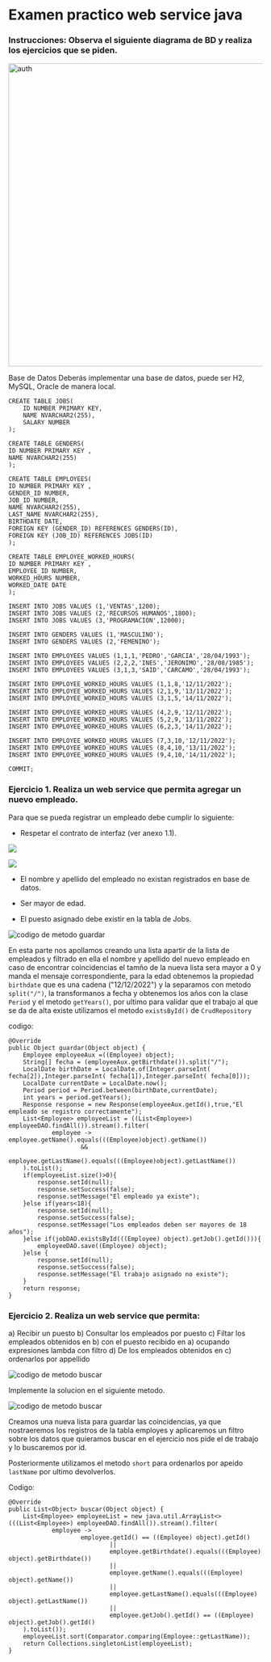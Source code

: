 # Examen practico web service java

### Instrucciones: Observa el siguiente diagrama de BD y realiza los ejercicios que se piden.

<p>
  <img src="https://imgur.com/l64L8J2.png" alt="auth" width="600"/>
</p>
Base de Datos
Deberás implementar una base de datos, puede ser H2, MySQL, Oracle de manera local.

```
CREATE TABLE JOBS(
    ID NUMBER PRIMARY KEY,
    NAME NVARCHAR2(255),
    SALARY NUMBER
);

CREATE TABLE GENDERS(
ID NUMBER PRIMARY KEY ,
NAME NVARCHAR2(255)
);

CREATE TABLE EMPLOYEES(
ID NUMBER PRIMARY KEY ,
GENDER_ID NUMBER,
JOB_ID NUMBER,
NAME NVARCHAR2(255),
LAST_NAME NVARCHAR2(255),
BIRTHDATE DATE,
FOREIGN KEY (GENDER_ID) REFERENCES GENDERS(ID),
FOREIGN KEY (JOB_ID) REFERENCES JOBS(ID)
);

CREATE TABLE EMPLOYEE_WORKED_HOURS(
ID NUMBER PRIMARY KEY ,
EMPLOYEE_ID NUMBER,
WORKED_HOURS NUMBER,
WORKED_DATE DATE
);

INSERT INTO JOBS VALUES (1,'VENTAS',1200);
INSERT INTO JOBS VALUES (2,'RECURSOS HUMANOS',1800);
INSERT INTO JOBS VALUES (3,'PROGRAMACION',12000);

INSERT INTO GENDERS VALUES (1,'MASCULINO');
INSERT INTO GENDERS VALUES (2,'FEMENINO');

INSERT INTO EMPLOYEES VALUES (1,1,1,'PEDRO','GARCIA','28/04/1993');
INSERT INTO EMPLOYEES VALUES (2,2,2,'INES','JERONIMO','28/08/1985');
INSERT INTO EMPLOYEES VALUES (3,1,3,'SAID','CARCAMO','28/04/1993');

INSERT INTO EMPLOYEE_WORKED_HOURS VALUES (1,1,8,'12/11/2022');
INSERT INTO EMPLOYEE_WORKED_HOURS VALUES (2,1,9,'13/11/2022');
INSERT INTO EMPLOYEE_WORKED_HOURS VALUES (3,1,5,'14/11/2022');

INSERT INTO EMPLOYEE_WORKED_HOURS VALUES (4,2,9,'12/11/2022');
INSERT INTO EMPLOYEE_WORKED_HOURS VALUES (5,2,9,'13/11/2022');
INSERT INTO EMPLOYEE_WORKED_HOURS VALUES (6,2,3,'14/11/2022');

INSERT INTO EMPLOYEE_WORKED_HOURS VALUES (7,3,10,'12/11/2022');
INSERT INTO EMPLOYEE_WORKED_HOURS VALUES (8,4,10,'13/11/2022');
INSERT INTO EMPLOYEE_WORKED_HOURS VALUES (9,4,10,'14/11/2022');

COMMIT;
```

### Ejercicio 1. Realiza un web service que permita agregar un nuevo empleado.

Para que se pueda registrar un empleado debe cumplir lo siguiente:

- Respetar el contrato de interfaz (ver anexo 1.1).

<p>
  <img src="https://imgur.com/1BJUiA2.png"/>
</p>
<p>
  <img src="https://imgur.com/FSZv2Ys.png"/>
</p>

- El nombre y apellido del empleado no existan registrados en base de datos.

- Ser mayor de edad.

- El puesto asignado debe existir en la tabla de Jobs.

<p>
  <img src="https://imgur.com/Rlppgvf.png" alt="codigo de metodo guardar"/>
</p>

En esta parte nos apollamos creando una lista apartir de la lista de empleados y filtrado en ella el nombre y apellido del nuevo empleado en caso de encontrar coincidencias el tamño de la nueva lista sera mayor a 0 y manda el mensaje correspondiente, para la edad obtenemos la propiedad `birthdate` que es una cadena ("12/12/2022") y la separamos con metodo `split("/")`, la transformanos a fecha y obtenemos los años con la clase `Period` y el metodo `getYears()`, por ultimo para validar que el trabajo al que se da de alta existe utilizamos el metodo `existsById()` de `CrudRepository`

codigo:

```
@Override
public Object guardar(Object object) {
    Employee employeeAux =((Employee) object);
    String[] fecha = (employeeAux.getBirthdate()).split("/");
    LocalDate birthDate = LocalDate.of(Integer.parseInt( fecha[2]),Integer.parseInt( fecha[1]),Integer.parseInt( fecha[0]));
    LocalDate currentDate = LocalDate.now();
    Period period = Period.between(birthDate,currentDate);
    int years = period.getYears();
    Response response = new Response(employeeAux.getId(),true,"El empleado se registro correctamente");
    List<Employee> employeeList = ((List<Employee>) employeeDAO.findAll()).stream().filter(
            employee -> employee.getName().equals(((Employee)object).getName())
                    &&
                    employee.getLastName().equals(((Employee)object).getLastName())
    ).toList();
    if(employeeList.size()>0){
        response.setId(null);
        response.setSuccess(false);
        response.setMessage("El empleado ya existe");
    }else if(years<18){
        response.setId(null);
        response.setSuccess(false);
        response.setMessage("Los empleados deben ser mayores de 18 años");
    }else if(jobDAO.existsById(((Employee) object).getJob().getId())){
        employeeDAO.save((Employee) object);
    }else {
        response.setId(null);
        response.setSuccess(false);
        response.setMessage("El trabajo asignado no existe");
    }
    return response;
}
```

### Ejercicio 2. Realiza un web service que permita:

a) Recibir un puesto
b) Consultar los empleados por puesto
c) Filtar los empleados obtenidos en b) con el puesto recibido en a) ocupando
expresiones lambda con filtro
d) De los empleados obtenidos en c) ordenarlos por appellido

<p>
  <img src="https://imgur.com/gAijqfp.png" alt="codigo de metodo buscar"/>
</p>

Implemente la solucion en el siguiente metodo.

<p>
  <img src="https://imgur.com/DptMXSv.png" alt="codigo de metodo buscar"/>
</p>

Creamos una nueva lista para guardar las coincidencias, ya que nostraeremos los registros de la tabla employes y aplicaremos un filtro sobre los datos que quieramos buscar en el ejercicio nos pide el de trabajo y lo buscaremos por id.

Posteriormente utilizamos el metodo `short` para ordenarlos por apeido `lastName` por ultimo devolverlos.

Codigo:

```
@Override
public List<Object> buscar(Object object) {
    List<Employee> employeeList = new java.util.ArrayList<>(((List<Employee>) employeeDAO.findAll()).stream().filter(
            employee ->
                    employee.getId() == ((Employee) object).getId()
                            ||
                            employee.getBirthdate().equals(((Employee) object).getBirthdate())
                            ||
                            employee.getName().equals(((Employee) object).getName())
                            ||
                            employee.getLastName().equals(((Employee) object).getLastName())
                            ||
                            employee.getJob().getId() == ((Employee) object).getJob().getId()
    ).toList());
    employeeList.sort(Comparator.comparing(Employee::getLastName));
    return Collections.singletonList(employeeList);
}
```
